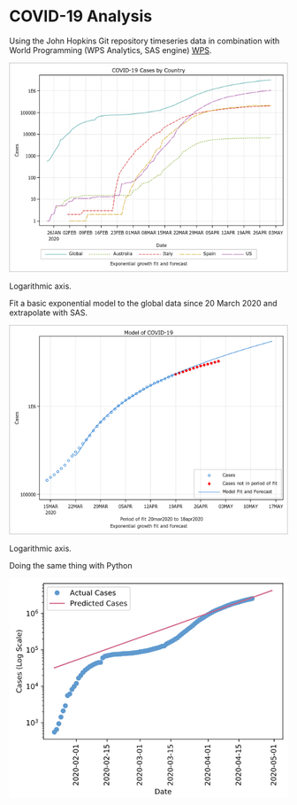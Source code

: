 # COVID-19 Analysis

Using the John Hopkins Git repository timeseries data in combination with World Programming (WPS Analytics, SAS engine) [WPS](https://www.worldprogramming.com/).

<img src="SGPLOT1-update02.png" alt="drawing" style="width:600px;"/>  

Logarithmic axis.

Fit a basic exponential model to the global data since 20 March 2020 and extrapolate with SAS.

<img src="SGPLOT2-update02.png" alt="drawing" style="width:600px;"/>  

Logarithmic axis.

Doing the same thing with Python

<img src="python-exponential-forecast-log.png" alt="drawing" style="width:600px;"/>  

